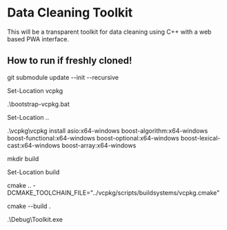 # Data Cleaning Toolkit

This will be a transparent toolkit for data cleaning using C++ with a web based PWA interface.

## How to run if freshly cloned!

git submodule update --init --recursive

Set-Location vcpkg

.\bootstrap-vcpkg.bat

Set-Location ..

.\vcpkg\vcpkg install asio:x64-windows boost-algorithm:x64-windows boost-functional:x64-windows boost-optional:x64-windows boost-lexical-cast:x64-windows boost-array:x64-windows

mkdir build

Set-Location build

cmake .. -DCMAKE_TOOLCHAIN_FILE="../vcpkg/scripts/buildsystems/vcpkg.cmake"

cmake --build .

.\Debug\Toolkit.exe